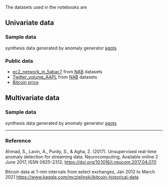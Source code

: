 The datasets used in the notebooks are

## Univariate data

### Sample data
synthesis data generated by anomaly generator [agots](https://github.com/KDD-OpenSource/agots)

### Public data
- [ec2_network_in_5abac7](https://github.com/numenta/NAB/blob/master/data/realAWSCloudwatch/ec2_network_in_5abac7.csv) from [NAB](https://github.com/numenta/NAB) datasets
- [Twitter_volume_AAPL](https://github.com/numenta/NAB/blob/master/data/realTweets/Twitter_volume_AAPL.csv) from [NAB](https://github.com/numenta/NAB) datasets
- [Bitcoin price](https://www.kaggle.com/mczielinski/bitcoin-historical-data)

## Multivariate data

### Sample data
synthesis data generated by anomaly generator [agots](https://github.com/KDD-OpenSource/agots)

---
### Reference

Ahmad, S., Lavin, A., Purdy, S., & Agha, Z. (2017). Unsupervised real-time anomaly detection for streaming data. Neurocomputing, Available online 2 June 2017, ISSN 0925-2312, https://doi.org/10.1016/j.neucom.2017.04.070

Bitcoin data at 1-min intervals from select exchanges, Jan 2012 to March 2021 https://www.kaggle.com/mczielinski/bitcoin-historical-data
